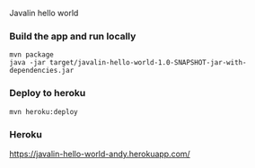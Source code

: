 Javalin hello world



### Build the app and run locally
```
mvn package
java -jar target/javalin-hello-world-1.0-SNAPSHOT-jar-with-dependencies.jar
```

### Deploy to heroku
```
mvn heroku:deploy
```

### Heroku
https://javalin-hello-world-andy.herokuapp.com/
